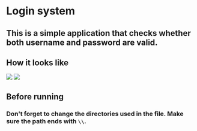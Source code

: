 <h1>Login system</h1>
<h2>This is a simple application that checks whether both username and password are valid.</h2>
<h2>How it looks like</h2>
<img src="https://raw.githubusercontent.com/CodingPawn/login-system/main/example.jpg">
<img src="https://raw.githubusercontent.com/CodingPawn/login-system/main/information.jpg">
<h2>Before running</h2>
<h3>Don't forget to change the directories used in the file. Make sure the path ends with <code>\\</code>.</h3>